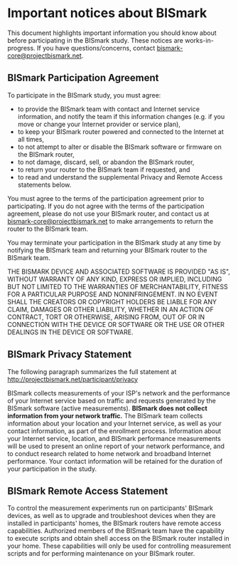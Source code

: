 Important notices about BISmark
===============================

This document highlights important information you should know about before
participating in the BISmark study. These notices are works-in-progress. If you
have questions/concerns, contact <bismark-core@projectbismark.net>.

BISmark Participation Agreement
-------------------------------

To participate in the BISmark study, you must agree:

- to provide the BISmark team with contact and Internet service information,
  and notify the team if this information changes (e.g. if you move or change
  your Internet provider or service plan),
- to keep your BISmark router powered and connected to the Internet at all
  times,
- to not attempt to alter or disable the BISmark software or firmware on the
  BISmark router,
- to not damage, discard, sell, or abandon the BISmark router,
- to return your router to the BISmark team if requested, and
- to read and understand the supplemental Privacy and Remote Access statements
  below.


You must agree to the terms of the participation agreement prior to
participating. If you do not agree with the terms of the participation
agreement, please do not use your BISmark router, and contact us at
<bismark-core@projectbismark.net> to make arrangements to return the router to
the BISmark team.

You may terminate your participation in the BISmark study at any time by
notifying the BISmark team and returning your BISmark router to the BISmark
team.

THE BISMARK DEVICE AND ASSOCIATED SOFTWARE IS PROVIDED "AS IS", WITHOUT
WARRANTY OF ANY KIND, EXPRESS OR IMPLIED, INCLUDING BUT NOT LIMITED TO THE
WARRANTIES OF MERCHANTABILITY, FITNESS FOR A PARTICULAR PURPOSE AND
NONINFRINGEMENT. IN NO EVENT SHALL THE CREATORS OR COPYRIGHT HOLDERS BE LIABLE
FOR ANY CLAIM, DAMAGES OR OTHER LIABILITY, WHETHER IN AN ACTION OF CONTRACT,
TORT OR OTHERWISE, ARISING FROM, OUT OF OR IN CONNECTION WITH THE DEVICE OR
SOFTWARE OR THE USE OR OTHER DEALINGS IN THE DEVICE OR SOFTWARE.

BISmark Privacy Statement
-------------------------

The following paragraph summarizes the full statement at
<http://projectbismark.net/participant/privacy>

BISmark collects measurements of your ISP's network and the performance of your
Internet service based on traffic and requests generated by the BISmark
software (active measurements). **BISmark does not collect information from your
network traffic.** The BISmark team collects information about your location and
your Internet service, as well as your contact information, as part of the
enrollment process. Information about your Internet service, location, and
BISmark performance measurements will be used to present an online report of
your network performance, and to conduct research related to home network and
broadband Internet performance. Your contact information will be retained for
the duration of your participation in the study.

BISmark Remote Access Statement
-------------------------------

To control the measurement experiments run on participants' BISmark devices, as
well as to upgrade and troubleshoot devices when they are installed in
participants' homes, the BISmark routers have remote access capabilities.
Authorized members of the BISmark team have the capability to execute scripts
and obtain shell access on the BISmark router installed in your home. These
capabilities will only be used for controlling measurement scripts and for
performing maintenance on your BISmark router.
